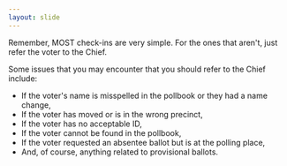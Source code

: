 ```yaml
---
layout: slide
---
```


Remember, MOST check-ins are very simple. For the ones that aren&#39;t, just refer the voter to the Chief.

Some issues that you may encounter that you should refer to the Chief include:

- If the voter&#39;s name is misspelled in the pollbook or they had a name change,
- If the voter has moved or is in the wrong precinct,
- If the voter has no acceptable ID,
- If the voter cannot be found in the pollbook,
- If the voter requested an absentee ballot but is at the polling place,
- And, of course, anything related to provisional ballots.